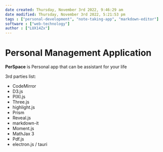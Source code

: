 ```yaml
---
date created: Thursday, November 3rd 2022, 9:46:29 am
date modified: Thursday, November 3rd 2022, 5:21:53 pm
tags : ["personal-development", "note-taking-app", "markdown-editor"]
software : ["web-technology"]
author : ["LUX14Zx"]
---
```


# Personal Management Application

**PerSpace** is Personal app that can be assistant for your life

3rd parties list:

- CodeMirror
- D3.js
- PIXI.js
- Three.js
- highlight.js
- Prism
- Reveal.js
- markdown-it
- Moment.js
- MathJax 3
- Pdf.js
- electron.js / tauri